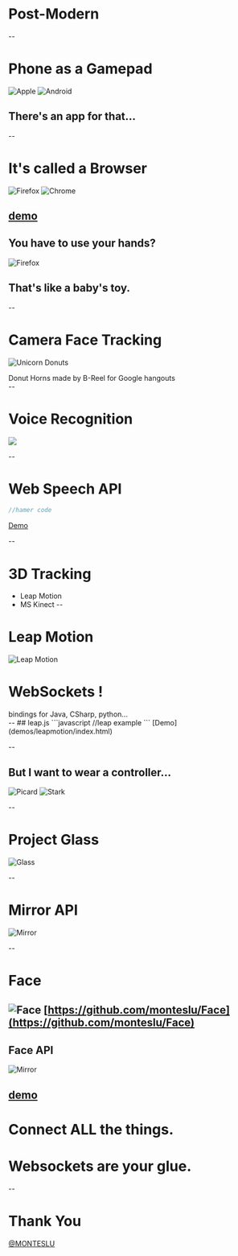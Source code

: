 # Post-Modern

--
# Phone as a Gamepad
![Apple](img/apple-logo.png) ![Android](img/android-logo.png)
## There's an app for that...


--
# It's called a Browser
![Firefox](img/firefox-logo.png) ![Chrome](img/chrome-logo.png)

[demo](http://azprogrammer.com/frozen/vanagon)
--

## You have to use your hands?
![Firefox](img/babys_toy.jpg)
## That's like a baby's toy.
--

# Camera Face Tracking
![Unicorn Donuts](img/unicorn_donuts.png)
<aside class="notes">
  Donut Horns made by B-Reel for Google hangouts
</aside>
--

# Voice Recognition
<img src="img/HAL9000.png" style="">

--

# Web Speech API
```javascript
//hamer code
```
[Demo](demos/voicecat/index.html)

--
# 3D Tracking
  
* Leap Motion
* MS Kinect
--
# Leap Motion
![Leap Motion](img/leap.jpg)
# WebSockets !
<aside class="notes">
  bindings for Java, CSharp, python...
</aside>
--
## leap.js
```javascript
//leap example
```
[Demo](demos/leapmotion/index.html)

--
## But I want to wear a controller...
![Picard](img/picard.jpg) ![Stark](img/stark.jpg)

--
# Project Glass
![Glass](img/glass.jpg)

--
# Mirror API
![Mirror](img/googleglassapi.png)

--
# Face
![Face](img/face.png)
[https://github.com/monteslu/Face](https://github.com/monteslu/Face)
--
## Face API
![Mirror](img/faceapi.png)

[demo](http://hackphx.com:11097/three/examples/face.html)
--
# Connect ALL the things.

# Websockets are your glue.
--

# Thank You

[@MONTESLU](http://twitter.com/monteslu)
